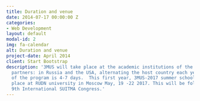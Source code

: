 ```yaml
---
title: Duration and venue
date: 2014-07-17 00:00:00 Z
categories:
- Web Development
layout: default
modal-id: 2
img: fa-calendar
alt: Duration and venue
project-date: April 2014
client: Start Bootstrap
description: '3MUS will take place at the academic institutions of the organizing
  partners: in Russia and the USA, alternating the host country each year. The duration
  of the program is 4-7 days.  This first year, 3MUS-2017 summer school will take
  place at RUDN university in Moscow May, 19 -22 2017. This will be followed by the
  9th International SUITMA Congress.'
---
```


